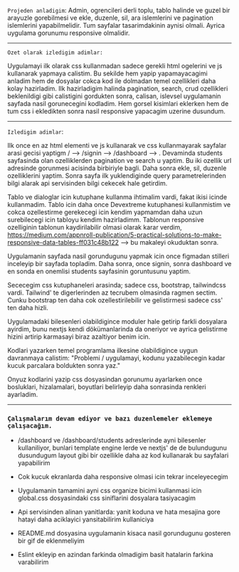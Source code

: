`Projeden anladigim`: Admin, ogrencileri derli toplu, tablo halinde ve guzel bir arayuzle gorebilmesi ve ekle, duzenle, sil, ara islemlerini ve pagination islemlerini yapabilmelidir. Tum sayfalar tasarimdakinin aynisi olmali. Ayrica uygulama gorunumu responsive olmalidir.

---

`Ozet olarak izledigim adimlar: `

Uygulamayi ilk olarak css kullanmadan sadece gerekli html ogelerini ve js kullanarak yapmaya calistim. Bu sekilde hem yapip yapamayacagimi anladim hem de dosyalar cokca kod ile dolmadan temel ozellikleri daha kolay hazirladim. Ilk hazirladigim halinda pagination, search, crud ozellikleri beklenildigi gibi calistigini gordukten sonra, calisan, islevsel uygulamanin sayfada nasil gorunecegini kodladim. Hem gorsel kisimlari eklerken hem de tum css i ekledikten sonra nasil responsive yapacagim uzerine dusundum.

---

`Izledigim adimlar`:

Ilk once en az html elementi ve js kullanarak ve css kullanmayarak sayfalar arasi gecisi yaptigm / --> /signin --> /dashboard --> . Devaminda students sayfasinda olan ozelliklerden pagination ve search u yaptim. Bu iki ozellik url adresinde gorunmesi acisinda birbiriyle bagli. Daha sonra ekle, sil, duzenle ozelliklerini yaptim. Sonra sayfa ilk yuklendiginde query parametrelerinden bilgi alarak api servisinden bilgi cekecek hale getirdim.

Tablo ve dialoglar icin kutuphane kullanma ihtimalim vardi, fakat ikisi icinde kullanmadim. Tablo icin daha once Devextreme kutuphanesi kullanmistim ve cokca ozellestirme gerekecegi icin kendim yapmamdan daha uzun surebilecegi icin tabloyu kendim hazirladimm. Tablonun responsive ozelliginin tablonun kaydirilabilir olmasi olarak karar verdim, https://medium.com/appnroll-publication/5-practical-solutions-to-make-responsive-data-tables-ff031c48b122 --> bu makaleyi okuduktan sonra.

Uygulamanin sayfada nasil gorundugunu yapmak icin once figmadan stilleri inceleyip bir sayfada topladim. Daha sonra, once signin, sonra dashboard ve en sonda en onemlisi students sayfasinin goruntusunu yaptim.

Sececegim css kutuphaneleri arasinda; sadece css, bootstrap, tailwindcss vardi. Tailwind' te digerlerinden az tecrubem olmasinda ragmen sectim. Cunku bootstrap ten daha cok ozellestirilebilir ve gelistirmesi sadece css' ten daha hizli.

Uygulamadaki bilesenleri olabildigince moduler hale getirip farkli dosyalara ayirdim, bunu nextjs kendi dökümanlarinda da oneriyor ve ayrica gelistirme hizini artirip karmasayi biraz azaltiyor benim icin.

Kodlari yazarken temel programlama ilkesine olabildigince uygun davranmaya calistim: "Problemi / uygulamayi, kodunu yazabilecegin kadar kucuk parcalara boldukten sonra yaz."

Onyuz kodlarini yazip css dosyasindan gorunumu ayarlarken once bosluklari, hizalamalari, boyutlari belirleyip daha sonrasinda renkleri ayarladim.

---

### `Çalışmalarım devam ediyor ve bazı duzenlemeler eklemeye çalışacağım.`

- /dashboard ve /dashboard/students adreslerinde ayni bilesenler kullaniliyor, bunlari template engine lerde ve nextjs' de de bulundugunu dusundugum layout gibi bir ozellikle daha az kod kullanarak bu sayfalari yapabilirim

- Cok kucuk ekranlarda daha responsive olmasi icin tekrar inceleyecegim

- Uygulamanin tamamini ayni css organize bicimi kullanmasi icin global.css dosyasindaki css siniflarini dosyalara tasiyacagim

- Api servisinden alinan yanitlarda: yanit koduna ve hata mesajina gore hatayi daha aciklayici yansitabilirim kullaniciya

- README.md dosyasina uygulamanin kisaca nasil gorundugunu gosteren bir gif de eklenmeliyim

- Eslint ekleyip en azindan farkinda olmadigim basit hatalarin farkina varabilirim
